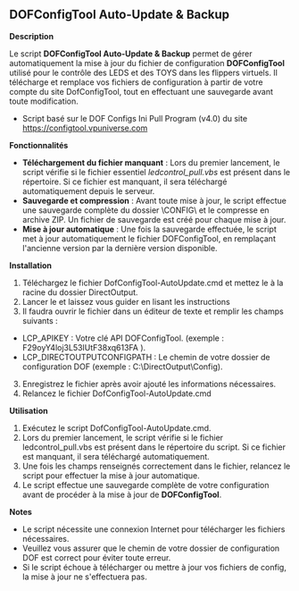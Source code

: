 ## DOFConfigTool Auto-Update & Backup

**Description**

Le script **DOFConfigTool Auto-Update & Backup** permet de gérer automatiquement la mise à jour du fichier de configuration **DOFConfigTool** utilisé pour le contrôle des LEDS et des TOYS dans les flippers virtuels. Il télécharge et remplace vos fichiers de configuration à partir de votre compte du site DofConfigTool, tout en effectuant une sauvegarde avant toute modification.

* Script basé sur le DOF Configs Ini Pull Program (v4.0) du site https://configtool.vpuniverse.com

**Fonctionnalités**
 - **Téléchargement du fichier manquant** : Lors du premier lancement, le script vérifie si le fichier essentiel _ledcontrol_pull.vbs_ est présent dans le répertoire. Si ce fichier est manquant, il sera téléchargé automatiquement depuis le serveur.
 - **Sauvegarde et compression** : Avant toute mise à jour, le script effectue une sauvegarde complète du dossier \CONFIG\ et le compresse en archive ZIP. Un fichier de sauvegarde est créé pour chaque mise à jour.
 - **Mise à jour automatique** : Une fois la sauvegarde effectuée, le script met à jour automatiquement le fichier DOFConfigTool, en remplaçant l'ancienne version par la dernière version disponible.

**Installation**
1. Téléchargez le fichier DofConfigTool-AutoUpdate.cmd et mettez le à la racine du dossier DirectOutput.
2. Lancer le et laissez vous guider en lisant les instructions
3. Il faudra ouvrir le fichier dans un éditeur de texte et remplir les champs suivants :
 -  LCP_APIKEY : Votre clé API DOFConfigTool.  (exemple : F29oyY4loj3L53IUtF38xq613FA ).
 -  LCP_DIRECTOUTPUTCONFIGPATH : Le chemin de votre dossier de configuration DOF (exemple : C:\DirectOutput\Config\).
3. Enregistrez le fichier après avoir ajouté les informations nécessaires.
4. Relancez le fichier DofConfigTool-AutoUpdate.cmd

**Utilisation**
1.  Exécutez le script DofConfigTool-AutoUpdate.cmd.
2.  Lors du premier lancement, le script vérifie si le fichier ledcontrol_pull.vbs est présent dans le répertoire du script. Si ce fichier est manquant, il sera téléchargé automatiquement.
3.  Une fois les champs renseignés correctement dans le fichier, relancez le script pour effectuer la mise à jour automatique.
4.  Le script effectue une sauvegarde complète de votre configuration avant de procéder à la mise à jour de **DOFConfigTool**.

**Notes**
- Le script nécessite une connexion Internet pour télécharger les fichiers nécessaires.
- Veuillez vous assurer que le chemin de votre dossier de configuration DOF est correct pour éviter toute erreur.
- Si le script échoue à télécharger ou mettre à jour vos fichiers de config, la mise à jour ne s'effectuera pas.
